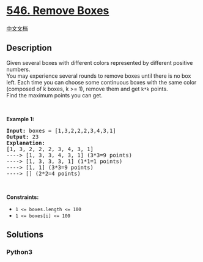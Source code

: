 # [546. Remove Boxes](https://leetcode.com/problems/remove-boxes)

[中文文档](/leetcode/0500-0599/0546.Remove%20Boxes/README.md)

## Description

<p>Given several boxes with different colors represented by different positive numbers.<br />
You may experience several rounds to remove boxes until there is no box left. Each time you can choose some continuous boxes with the same color (composed of k boxes, k &gt;= 1), remove them and get <code>k*k</code> points.<br />
Find the maximum points you can get.</p>

<p>&nbsp;</p>
<p><strong>Example 1:</strong></p>

<pre>
<strong>Input:</strong> boxes = [1,3,2,2,2,3,4,3,1]
<strong>Output:</strong> 23
<strong>Explanation:</strong>
[1, 3, 2, 2, 2, 3, 4, 3, 1] 
----&gt; [1, 3, 3, 4, 3, 1] (3*3=9 points) 
----&gt; [1, 3, 3, 3, 1] (1*1=1 points) 
----&gt; [1, 1] (3*3=9 points) 
----&gt; [] (2*2=4 points)
</pre>

<p>&nbsp;</p>
<p><strong>Constraints:</strong></p>

<ul>
	<li><code>1 &lt;= boxes.length &lt;= 100</code></li>
	<li><code>1 &lt;= boxes[i]&nbsp;&lt;= 100</code></li>
</ul>


## Solutions

<!-- tabs:start -->

### **Python3**

```python

```

<!-- tabs:end -->

